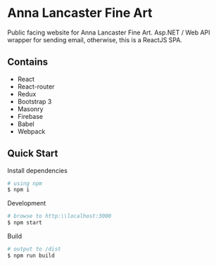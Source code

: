 # Anna Lancaster Fine Art

Public facing website for Anna Lancaster Fine Art. Asp.NET / Web API wrapper for sending email, otherwise, this is a ReactJS SPA.



## Contains
* React
* React-router
* Redux
* Bootstrap 3
* Masonry
* Firebase
* Babel
* Webpack


## Quick Start
Install dependencies
```bash
# using npm
$ npm i
```

Development
```bash
# browse to http:\\localhost:3000
$ npm start
```

Build
```bash
# output to /dist
$ npm run build
```